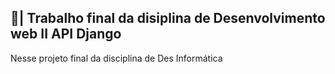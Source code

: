 ## 📑| Trabalho final da disiplina de Desenvolvimento web II API Django

  Nesse projeto final da disciplina de Des Informática 
